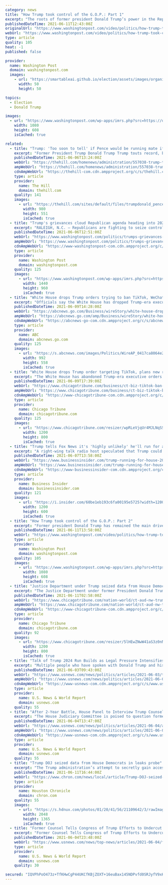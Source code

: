 ```yaml
---
category: news
title: "How Trump took control of the G.O.P.: Part 1"
excerpt: "The roots of former president Donald Trump’s power in the Republican Party can be traced back to the backlash following the 2008 financial crisis and presidential election."
publishedDateTime: 2021-06-11T12:43:00Z
originalUrl: "https://www.washingtonpost.com/video/politics/how-trump-took-control-of-the-gop-part-1/2021/06/11/06d40589-1b72-4326-9e8a-4fe06e1f7ed4_video.html"
webUrl: "https://www.washingtonpost.com/video/politics/how-trump-took-control-of-the-gop-part-1/2021/06/11/06d40589-1b72-4326-9e8a-4fe06e1f7ed4_video.html"
type: article
quality: 105
heat: -1
published: false

provider:
  name: Washington Post
  domain: washingtonpost.com
  images:
    - url: "https://smartableai.github.io/election/assets/images/organizations/washingtonpost.com-50x50.jpg"
      width: 50
      height: 50

topics:
  - Election
  - Donald Trump

images:
  - url: "https://www.washingtonpost.com/wp-apps/imrs.php?src=https://d1i4t8bqe7zgj6.cloudfront.net/06-10-2021/t_706691930e7e4bb29a338b0cf5ac5491_name_Site_thumb_pt1.jpg&w=1080"
    width: 1080
    height: 608
    isCached: true

related:
  - title: "Trump: 'Too soon to tell' if Pence would be running mate if he seeks White House in 2024"
    excerpt: "Former President Trump Donald Trump Trump touts record, blasts Dems in return to stage Trump demands China pay 'reparations' for role in coronavirus pandemic Trump endorses Rep. Ted Budd for ..."
    publishedDateTime: 2021-06-06T13:24:00Z
    webUrl: "https://thehill.com/homenews/administration/557038-trump-too-soon-to-tell-if-pence-would-be-running-mate-if-he-runs-in"
    ampWebUrl: "https://thehill.com/homenews/administration/557038-trump-too-soon-to-tell-if-pence-would-be-running-mate-if-he-runs-in?amp"
    cdnAmpWebUrl: "https://thehill-com.cdn.ampproject.org/c/s/thehill.com/homenews/administration/557038-trump-too-soon-to-tell-if-pence-would-be-running-mate-if-he-runs-in?amp"
    type: article
    provider:
      name: The Hill
      domain: thehill.com
    quality: 141
    images:
      - url: "https://thehill.com/sites/default/files/trumpdonald_pencemike_092820getty_press.jpg"
        width: 980
        height: 551
        isCached: true
  - title: "Trump's grievances cloud Republican agenda heading into 2022"
    excerpt: "RALEIGH, N.C. — Republicans are fighting to seize control of Congress. Just don’t ask what they’d do if they win. Look no further for evidence of the GOP’s muddled governing agenda than battleground North Carolina, where party leaders packed into a ..."
    publishedDateTime: 2021-06-06T12:51:00Z
    webUrl: "https://www.washingtonpost.com/politics/trumps-grievances-cloud-republican-agenda-heading-into-2022/2021/06/06/45c5bf4e-c6ce-11eb-8708-64991f2acf28_story.html"
    ampWebUrl: "https://www.washingtonpost.com/politics/trumps-grievances-cloud-republican-agenda-heading-into-2022/2021/06/06/45c5bf4e-c6ce-11eb-8708-64991f2acf28_story.html?outputType=amp"
    cdnAmpWebUrl: "https://www-washingtonpost-com.cdn.ampproject.org/c/s/www.washingtonpost.com/politics/trumps-grievances-cloud-republican-agenda-heading-into-2022/2021/06/06/45c5bf4e-c6ce-11eb-8708-64991f2acf28_story.html?outputType=amp"
    type: article
    provider:
      name: Washington Post
      domain: washingtonpost.com
    quality: 125
    images:
      - url: "https://www.washingtonpost.com/wp-apps/imrs.php?src=https://arc-anglerfish-washpost-prod-washpost.s3.amazonaws.com/public/EI46HVGGMUI6XCNEW6XCFKQZHY.jpg&w=1440"
        width: 1440
        height: 960
        isCached: true
  - title: "White House drops Trump orders trying to ban TikTok, WeChat"
    excerpt: "Officials say the White House has dropped Trump-era executive orders that attempted to ban the popular apps TikTok and WeChat and will conduct its own review aimed at identifying national security ris"
    publishedDateTime: 2021-06-09T14:28:00Z
    webUrl: "https://abcnews.go.com/Business/wireStory/white-house-drops-trump-orders-ban-tiktok-wechat-78172937"
    ampWebUrl: "https://abcnews.go.com/amp/Business/wireStory/white-house-drops-trump-orders-ban-tiktok-wechat-78172937"
    cdnAmpWebUrl: "https://abcnews-go-com.cdn.ampproject.org/c/s/abcnews.go.com/amp/Business/wireStory/white-house-drops-trump-orders-ban-tiktok-wechat-78172937"
    type: article
    provider:
      name: ABC
      domain: abcnews.go.com
    quality: 125
    images:
      - url: "https://s.abcnews.com/images/Politics/WireAP_0417ca8064e248ec89d234b0626d5fca_16x9_992.jpg"
        width: 992
        height: 558
        isCached: true
  - title: "White House drops Trump order targeting TikTok, plans new review"
    excerpt: "The White House has abandoned Trump-era executive orders that sought to ban the popular apps TikTok and WeChat and will conduct its own review aimed at identifying national security risks with software applications tied to China,"
    publishedDateTime: 2021-06-09T17:39:00Z
    webUrl: "https://www.chicagotribune.com/business/ct-biz-tiktok-ban-dropped-20210609-z6qnrpmmvvcfzhyymmg72s7zuy-story.html"
    ampWebUrl: "https://www.chicagotribune.com/business/ct-biz-tiktok-ban-dropped-20210609-z6qnrpmmvvcfzhyymmg72s7zuy-story.html?outputType=amp"
    cdnAmpWebUrl: "https://www-chicagotribune-com.cdn.ampproject.org/c/s/www.chicagotribune.com/business/ct-biz-tiktok-ban-dropped-20210609-z6qnrpmmvvcfzhyymmg72s7zuy-story.html?outputType=amp"
    type: article
    provider:
      name: Chicago Tribune
      domain: chicagotribune.com
    quality: 125
    images:
      - url: "https://www.chicagotribune.com/resizer/wpRLeVjqUr4MJLNqSSk6m6eOUeo=/1200x0/top/cloudfront-us-east-1.images.arcpublishing.com/tronc/GHVUJJVORPGNNFDSYUFAYOUXRY.jpg"
        width: 1200
        height: 800
        isCached: true
  - title: "Trump tells Fox News it's 'highly unlikely' he'll run for a House seat in 2022"
    excerpt: "A right-wing talk radio host speculated that Trump could run in a safe district and become House Speaker if the GOP were to flip the majority in the 2022 midterms."
    publishedDateTime: 2021-06-07T13:58:00Z
    webUrl: "https://www.businessinsider.com/trump-running-for-house-2022-become-speaker-theory-fox-2021-6"
    ampWebUrl: "https://www.businessinsider.com/trump-running-for-house-2022-become-speaker-theory-fox-2021-6?amp"
    cdnAmpWebUrl: "https://www-businessinsider-com.cdn.ampproject.org/c/s/www.businessinsider.com/trump-running-for-house-2022-become-speaker-theory-fox-2021-6?amp"
    type: article
    provider:
      name: Business Insider
      domain: businessinsider.com
    quality: 121
    images:
      - url: "https://i.insider.com/60be1eb193c6fa00195e5725?width=1200&format=jpeg"
        width: 1200
        height: 600
        isCached: true
  - title: "How Trump took control of the G.O.P.: Part 2"
    excerpt: "Former president Donald Trump has remained the main driver of the Republican Party priorities, despite losing his reelection bid in 2020."
    publishedDateTime: 2021-06-11T13:58:00Z
    webUrl: "https://www.washingtonpost.com/video/politics/how-trump-took-control-of-the-gop-part-2/2021/06/11/e51dd21f-cb4f-482d-99c3-84e995e2dd4f_video.html"
    type: article
    provider:
      name: Washington Post
      domain: washingtonpost.com
    quality: 105
    images:
      - url: "https://www.washingtonpost.com/wp-apps/imrs.php?src=https://d1i4t8bqe7zgj6.cloudfront.net/06-10-2021/t_30906ce0701a471f8f311da60f2eb083_name_Site_thumb_pt2.jpg&w=1080"
        width: 1080
        height: 608
        isCached: true
  - title: "Justice Department under Trump seized data from House Democrats in 2018 as a part of a probe on leaks related to the Russia Investigation"
    excerpt: "The Justice Department under former President Donald Trump seized data from the accounts of at least two members of the House Intelligence Committee in 2018 as part of an aggressive crackdown on leaks related to the Russia investigation and other national security matters."
    publishedDateTime: 2021-06-11T02:58:00Z
    webUrl: "https://www.chicagotribune.com/nation-world/ct-aud-nw-trump-justice-department-congress-house-deomocrats-20210611-xydbkihtyvg6hoh4qi4xus2qb4-story.html"
    ampWebUrl: "https://www.chicagotribune.com/nation-world/ct-aud-nw-trump-justice-department-congress-house-deomocrats-20210611-xydbkihtyvg6hoh4qi4xus2qb4-story.html?outputType=amp"
    cdnAmpWebUrl: "https://www-chicagotribune-com.cdn.ampproject.org/c/s/www.chicagotribune.com/nation-world/ct-aud-nw-trump-justice-department-congress-house-deomocrats-20210611-xydbkihtyvg6hoh4qi4xus2qb4-story.html?outputType=amp"
    type: article
    provider:
      name: Chicago Tribune
      domain: chicagotribune.com
    quality: 92
    images:
      - url: "https://www.chicagotribune.com/resizer/5lHEwZNwW41aS3z0nNeW7ATYm5Y=/1200x0/top/cloudfront-us-east-1.images.arcpublishing.com/tronc/TKMNFD6XKV62M43PP2777GO3SE.aspx"
        width: 1200
        height: 800
        isCached: true
  - title: "Talk of Trump 2024 Run Builds as Legal Pressure Intensifies"
    excerpt: "Multiple people who have spoken with Donald Trump and his team in recent weeks say they sense a shift, with the former president increasingly acting and talking as though he plans to mount another White House bid."
    publishedDateTime: 2021-06-03T09:43:00Z
    webUrl: "https://www.usnews.com/news/politics/articles/2021-06-03/talk-of-trump-2024-run-builds-as-legal-pressure-intensifies"
    ampWebUrl: "https://www.usnews.com/news/politics/articles/2021-06-03/talk-of-trump-2024-run-builds-as-legal-pressure-intensifies?context=amp"
    cdnAmpWebUrl: "https://www-usnews-com.cdn.ampproject.org/c/s/www.usnews.com/news/politics/articles/2021-06-03/talk-of-trump-2024-run-builds-as-legal-pressure-intensifies?context=amp"
    type: article
    provider:
      name: U.S. News & World Report
      domain: usnews.com
    quality: 55
  - title: "After 2-Year Battle, House Panel to Interview Trump Counsel"
    excerpt: "The House Judiciary Committee is poised to question former White House counsel Don McGahn behind closed doors on Friday, two years after House Democrats originally sought his testimony as part of investigations into former President Donald Trump."
    publishedDateTime: 2021-06-04T13:47:00Z
    webUrl: "https://www.usnews.com/news/politics/articles/2021-06-04/after-2-year-battle-house-panel-to-interview-trump-counsel"
    ampWebUrl: "https://www.usnews.com/news/politics/articles/2021-06-04/after-2-year-battle-house-panel-to-interview-trump-counsel?context=amp"
    cdnAmpWebUrl: "https://www-usnews-com.cdn.ampproject.org/c/s/www.usnews.com/news/politics/articles/2021-06-04/after-2-year-battle-house-panel-to-interview-trump-counsel?context=amp"
    type: article
    provider:
      name: U.S. News & World Report
      domain: usnews.com
    quality: 55
  - title: "Trump DOJ seized data from House Democrats in leaks probe"
    excerpt: "The Trump administration’s attempt to secretly gain access to data of individual members of Congress and others connected to the panel came as the president was fuming publicly and privately over investigations — in Congress and by then-special counsel Robert Mueller — into his campaign’s ties to Russia."
    publishedDateTime: 2021-06-11T16:44:00Z
    webUrl: "https://www.chron.com/news/local/article/Trump-DOJ-seized-data-House-Democrats-leaks-probe-16240979.php"
    type: article
    provider:
      name: Houston Chronicle
      domain: chron.com
    quality: 55
    images:
      - url: "https://s.hdnux.com/photos/01/20/41/56/21109642/3/rawImage.jpg"
        width: 2048
        height: 1365
        isCached: true
  - title: "Former Counsel Tells Congress of Trump Efforts to Undercut Russia Probe Democrats"
    excerpt: "Former Counsel Tells Congress of Trump Efforts to Undercut Russia Probe Democrats WASHINGTON (Reuters) - President Donald Trump's ex-White House counsel Don McGahn \"shed new light\" on the investigation into Russia's role in the 2016 U.S. elections and the ..."
    publishedDateTime: 2021-06-04T23:48:00Z
    webUrl: "https://www.usnews.com/news/top-news/articles/2021-06-04/former-counsel-tells-congress-of-trump-efforts-to-undercut-russia-probe-democrats"
    type: article
    provider:
      name: U.S. News & World Report
      domain: usnews.com
    quality: 30

secured: "IQVPhPoO473z+TfKHwCgP44UKCfKBjZOXT+16euBax145NDPvfd0SRJyfV9xKciEFyY5CT/pj0yzbXFw4dAXxiNLbsqretMJ2esTLy7gAw2raeSORr0nmKEdod5tzpJLzCsctgYOQwK2b8tGd5IWYNgKWL1OuM4pjvguvEemqL+0e1yk774cWbR1tmrnMXvFTXOp2QuJ6oul95wyP0mQBv0jwiOF1I5rFz/Fdl3mM3ud+l0kzDRo5314UKamwvMMhTw/VABidx1K6g96+GVrs7KDO+KXMf7DjT4tnTO1BXOi5Gojn5BDmMRfTRzMXyr62BwOe3FuS6+l+X0IkC/uNLGPQw5/1WGBc9bIo0K397g=;uq0WDVwdBJIikAX9efdCaQ=="
---
```



